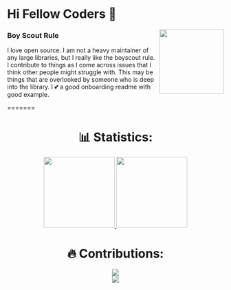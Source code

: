# Hi Fellow Coders 👋
<p>
  <img width="150" align='right' src="https://github.com/WaylonWalker/WaylonWalker/blob/main/icon/hacktoberfest.png?raw=true">
</p>
 
### Boy Scout Rule

I love open source.  I am not a heavy maintainer of any large libraries, but I really like the boyscout rule.  I contribute to things as I come across issues that I think other people might struggle with.  This may be things that are overlooked by someone who is deep into the library.  I 💕 a good onboarding readme with good example.

=======
<h1 align="center"> 📊 Statistics: </h1>

<p align="center">
  <a href="https://github.com/kumarjeetray/github-readme-stats">
    <img src="https://github-readme-stats.vercel.app/api?username=kumarjeetray&show_icons=true&bg_color=0d1117&text_color=FFF&border_color=444" height="165">
  </a>
  <a href="https://github.com/kumarjeetray/github-readme-stats">
    <img src="https://github-readme-stats.vercel.app/api/top-langs/?username=kumarjeetray&layout=compact&bg_color=0d1117&text_color=FFF&border_color=444"  height="165">
  </a>
  <br>
</p>
<h1 align="center"> 🔥 Contributions: </h1>
<p align="center">
  <a href="https://git.io/streak-stats">
    <img src="http://github-readme-streak-stats.herokuapp.com?user=kumarjeetray&theme=react&background=0d1117&border=666">
  </a>
  <br>
  <a href="https://github.com/kumarjeetray/github-readme-activity-graph">
    <img src="https://activity-graph.herokuapp.com/graph?username=kumarjeetray&theme=react-dark&hide_border=true">
  </a>
</p>

